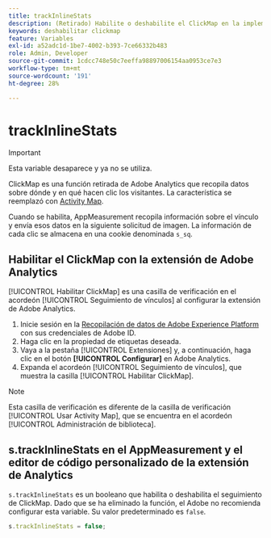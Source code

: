 ```yaml
---
title: trackInlineStats
description: (Retirado) Habilite o deshabilite el ClickMap en la implementación.
keywords: deshabilitar clickmap
feature: Variables
exl-id: a52adc1d-1be7-4002-b393-7ce66332b483
role: Admin, Developer
source-git-commit: 1cdcc748e50c7eeffa98897006154aa0953ce7e3
workflow-type: tm+mt
source-wordcount: '191'
ht-degree: 28%

---
```


# trackInlineStats

>[!IMPORTANT]
>
>Esta variable desaparece y ya no se utiliza.

ClickMap es una función retirada de Adobe Analytics que recopila datos sobre dónde y en qué hacen clic los visitantes. La característica se reemplazó con [Activity Map](/help/analyze/activity-map/overview.md).

Cuando se habilita, AppMeasurement recopila información sobre el vínculo y envía esos datos en la siguiente solicitud de imagen. La información de cada clic se almacena en una cookie denominada `s_sq`.

## Habilitar el ClickMap con la extensión de Adobe Analytics

[!UICONTROL Habilitar ClickMap] es una casilla de verificación en el acordeón [!UICONTROL Seguimiento de vínculos] al configurar la extensión de Adobe Analytics.

1. Inicie sesión en la [Recopilación de datos de Adobe Experience Platform](https://experience.adobe.com/data-collection) con sus credenciales de Adobe ID.
2. Haga clic en la propiedad de etiquetas deseada.
3. Vaya a la pestaña [!UICONTROL Extensiones] y, a continuación, haga clic en el botón **[!UICONTROL Configurar]** en Adobe Analytics.
4. Expanda el acordeón [!UICONTROL Seguimiento de vínculos], que muestra la casilla [!UICONTROL Habilitar ClickMap].

>[!NOTE]
>
>Esta casilla de verificación es diferente de la casilla de verificación [!UICONTROL Usar Activity Map], que se encuentra en el acordeón [!UICONTROL Administración de biblioteca].

## s.trackInlineStats en el AppMeasurement y el editor de código personalizado de la extensión de Analytics

`s.trackInlineStats` es un booleano que habilita o deshabilita el seguimiento de ClickMap. Dado que se ha eliminado la función, el Adobe no recomienda configurar esta variable. Su valor predeterminado es `false`.

```js
s.trackInlineStats = false;
```

